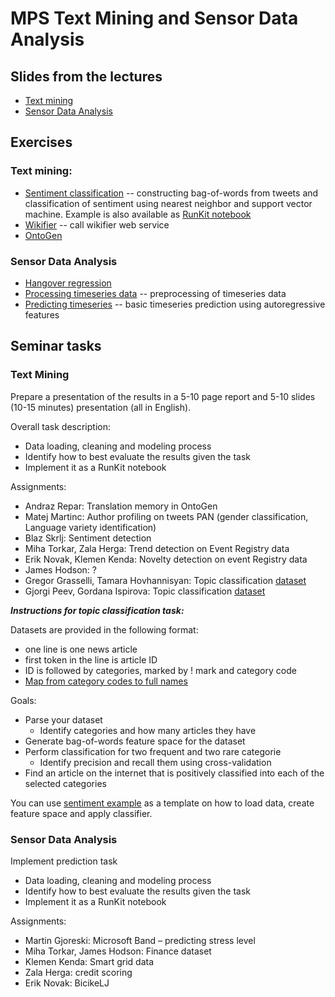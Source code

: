 # MPS Text Mining and Sensor Data Analysis

## Slides from the lectures

- [Text mining](TextMiningMPS_Nov2016.pdf)
- [Sensor Data Analysis](SensorAnalytics_November2016.pdf)

## Exercises

### Text mining:

- [Sentiment classification](textmining/sentiment.js) -- constructing bag-of-words
from tweets and classification of sentiment using nearest neighbor and
support vector machine. Example is also available as [RunKit notebook](https://runkit.com/rupnikj/qminer-sentiment-extraction)
- [Wikifier](textmining/wikifier.js) -- call wikifier web service
- [OntoGen](http://ontogen.ijs.si)

### Sensor Data Analysis

- [Hangover regression](https://runkit.com/blazf/hangover-regression)
- [Processing timeseries data](sensordata/processing.js) -- preprocessing of timeseries data
- [Predicting timeseries](sensordata/prediction.js) -- basic timeseries prediction using autoregressive features

## Seminar tasks

### Text Mining

Prepare a presentation of the results in a 5-10 page report and
5-10 slides (10-15 minutes) presentation (all in English).

Overall task description:
- Data loading, cleaning and modeling process
- Identify how to best evaluate the results given the task
- Implement it as a RunKit notebook

Assignments:
- Andraz Repar: Translation memory in OntoGen
- Matej Martinc: Author profiling on tweets PAN (gender classification, Language variety identification)
- Blaz Skrlj: Sentiment detection
- Miha Torkar, Zala Herga: Trend detection on Event Registry data
- Erik Novak, Klemen Kenda: Novelty detection on event Registry data
- James Hodson: ?
- Gregor Grasselli, Tamara Hovhannisyan: Topic classification [dataset](textmining/dataset/news.001.txt)
- Gjorgi Peev, Gordana Ispirova: Topic classification [dataset](textmining/datset/news.002.txt)

***Instructions for topic classification task:***

Datasets are provided in the following format:
- one line is one news article
- first token in the line is article ID
- ID is followed by categories, marked by ! mark and category code
- [Map from category codes to full names](http://jmlr.csail.mit.edu/papers/volume5/lewis04a/a03-expanded-topics-hierarchy/rcv1.topics.hier.expanded)

Goals:
- Parse your dataset
  - Identify categories and how many articles they have
- Generate bag-of-words feature space for the dataset
- Perform classification for two frequent and two rare categorie
  - Identify precision and recall them using cross-validation
- Find an article on the internet that is positively classified into
  each of the selected categories

You can use [sentiment example](textmining/sentiment.js) as a template
on how to load data, create feature space and apply classifier.


### Sensor Data Analysis

Implement prediction task
- Data loading, cleaning and modeling process
- Identify how to best evaluate the results given the task
- Implement it as a RunKit notebook

Assignments:
- Martin Gjoreski: Microsoft Band – predicting stress level
- Miha Torkar, James Hodson: Finance dataset
- Klemen Kenda: Smart grid data
- Zala Herga: credit scoring
- Erik Novak: BicikeLJ
